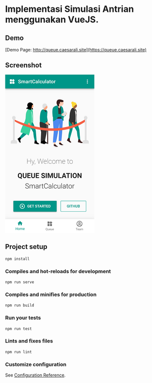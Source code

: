 # Implementasi Simulasi Antrian menggunakan VueJS.

## Demo
[Demo Page: http://queue.caesarali.site](https://queue.caesarali.site)

## Screenshot
![Queue Simulation](/src/screenshot/queue-simulation.png)

## Project setup
```
npm install
```

### Compiles and hot-reloads for development
```
npm run serve
```

### Compiles and minifies for production
```
npm run build
```

### Run your tests
```
npm run test
```

### Lints and fixes files
```
npm run lint
```

### Customize configuration
See [Configuration Reference](https://cli.vuejs.org/config/).
